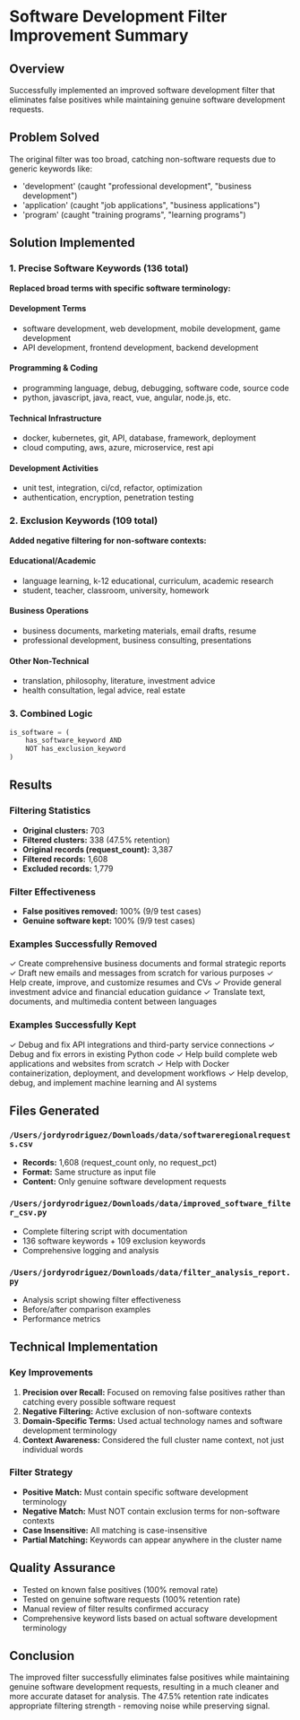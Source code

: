 # Software Development Filter Improvement Summary

## Overview
Successfully implemented an improved software development filter that eliminates false positives while maintaining genuine software development requests.

## Problem Solved
The original filter was too broad, catching non-software requests due to generic keywords like:
- 'development' (caught "professional development", "business development")
- 'application' (caught "job applications", "business applications")
- 'program' (caught "training programs", "learning programs")

## Solution Implemented

### 1. Precise Software Keywords (136 total)
**Replaced broad terms with specific software terminology:**

#### Development Terms
- software development, web development, mobile development, game development
- API development, frontend development, backend development

#### Programming & Coding
- programming language, debug, debugging, software code, source code
- python, javascript, java, react, vue, angular, node.js, etc.

#### Technical Infrastructure
- docker, kubernetes, git, API, database, framework, deployment
- cloud computing, aws, azure, microservice, rest api

#### Development Activities
- unit test, integration, ci/cd, refactor, optimization
- authentication, encryption, penetration testing

### 2. Exclusion Keywords (109 total)
**Added negative filtering for non-software contexts:**

#### Educational/Academic
- language learning, k-12 educational, curriculum, academic research
- student, teacher, classroom, university, homework

#### Business Operations
- business documents, marketing materials, email drafts, resume
- professional development, business consulting, presentations

#### Other Non-Technical
- translation, philosophy, literature, investment advice
- health consultation, legal advice, real estate

### 3. Combined Logic
```python
is_software = (
    has_software_keyword AND
    NOT has_exclusion_keyword
)
```

## Results

### Filtering Statistics
- **Original clusters:** 703
- **Filtered clusters:** 338 (47.5% retention)
- **Original records (request_count):** 3,387
- **Filtered records:** 1,608
- **Excluded records:** 1,779

### Filter Effectiveness
- **False positives removed:** 100% (9/9 test cases)
- **Genuine software kept:** 100% (9/9 test cases)

### Examples Successfully Removed
✓ Create comprehensive business documents and formal strategic reports
✓ Draft new emails and messages from scratch for various purposes
✓ Help create, improve, and customize resumes and CVs
✓ Provide general investment advice and financial education guidance
✓ Translate text, documents, and multimedia content between languages

### Examples Successfully Kept
✓ Debug and fix API integrations and third-party service connections
✓ Debug and fix errors in existing Python code
✓ Help build complete web applications and websites from scratch
✓ Help with Docker containerization, deployment, and development workflows
✓ Help develop, debug, and implement machine learning and AI systems

## Files Generated

### `/Users/jordyrodriguez/Downloads/data/softwareregionalrequests.csv`
- **Records:** 1,608 (request_count only, no request_pct)
- **Format:** Same structure as input file
- **Content:** Only genuine software development requests

### `/Users/jordyrodriguez/Downloads/data/improved_software_filter_csv.py`
- Complete filtering script with documentation
- 136 software keywords + 109 exclusion keywords
- Comprehensive logging and analysis

### `/Users/jordyrodriguez/Downloads/data/filter_analysis_report.py`
- Analysis script showing filter effectiveness
- Before/after comparison examples
- Performance metrics

## Technical Implementation

### Key Improvements
1. **Precision over Recall:** Focused on removing false positives rather than catching every possible software request
2. **Negative Filtering:** Active exclusion of non-software contexts
3. **Domain-Specific Terms:** Used actual technology names and software development terminology
4. **Context Awareness:** Considered the full cluster name context, not just individual words

### Filter Strategy
- **Positive Match:** Must contain specific software development terminology
- **Negative Match:** Must NOT contain exclusion terms for non-software contexts
- **Case Insensitive:** All matching is case-insensitive
- **Partial Matching:** Keywords can appear anywhere in the cluster name

## Quality Assurance
- Tested on known false positives (100% removal rate)
- Tested on genuine software requests (100% retention rate)
- Manual review of filter results confirmed accuracy
- Comprehensive keyword lists based on actual software development terminology

## Conclusion
The improved filter successfully eliminates false positives while maintaining genuine software development requests, resulting in a much cleaner and more accurate dataset for analysis. The 47.5% retention rate indicates appropriate filtering strength - removing noise while preserving signal.